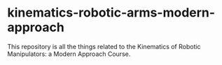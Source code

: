 # kinematics-robotic-arms-modern-approach
This repository is all the things related to the Kinematics of Robotic Manipulators: a Modern Approach Course.
